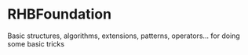 # RHBFoundation
Basic structures, algorithms, extensions, patterns, operators... for doing some basic tricks
